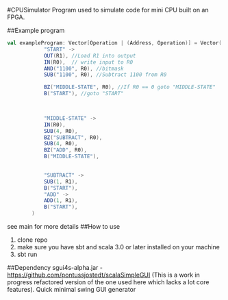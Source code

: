 #CPUSimulator
Program used to simulate code for mini CPU built on an FPGA.


##Example program
```scala
val exampleProgram: Vector[Operation | (Address, Operation)] = Vector(
            "START" -> 
            OUT(R1), //Load R1 into output
            IN(R0),  // write input to R0
            AND("1100", R0), //bitmask
            SUB("1100", R0), //Subtract 1100 from R0

            BZ("MIDDLE-STATE", R0), //If R0 == 0 goto "MIDDLE-STATE"
            B("START"), //goto "START"


            
            "MIDDLE-STATE" -> 
            IN(R0),
            SUB(4, R0),
            BZ("SUBTRACT", R0),
            SUB(4, R0),
            BZ("ADD", R0),
            B("MIDDLE-STATE"),

            
            "SUBTRACT" ->
            SUB(1, R1),
            B("START"),
            "ADD" ->
            ADD(1, R1),
            B("START"),
        )
```

see main for more details
##How to use
1. clone repo
2. make sure you have sbt and scala 3.0 or later installed on your machine
3. sbt run

##Dependency
sgui4s-alpha.jar - https://github.com/pontussjostedt/scalaSimpleGUI (This is a work in progress refactored version of the one used here which lacks a lot core features).
Quick minimal swing GUI generator
